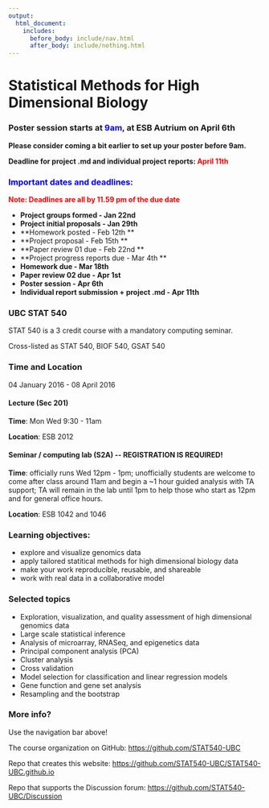 ```yaml
---
output:
  html_document:
    includes:
      before_body: include/nav.html
      after_body: include/nothing.html
---
```



# Statistical Methods for High Dimensional Biology

### Poster session starts at <font color="blue">9am</font>, at ESB Autrium on April 6th
**Please consider coming a bit earlier to set up your poster before 9am.**

**Deadline for project .md and individual project reports: <font color="red"> April 11th</font>**


### <font color="blue">**Important dates and deadlines:**</font>

 <font color="red">**Note: Deadlines are all by 11.59 pm of the due date**</font>

  * **Project groups formed - Jan 22nd**
  * **Project initial proposals - Jan 29th** 
  * **Homework posted - Feb 12th **
  * **Project proposal - Feb 15th **
  * **Paper review 01 due - Feb 22nd **
  * **Project progress reports due - Mar 4th **
  * **Homework due - Mar 18th**
  * **Paper review 02 due - Apr 1st**
  * **Poster session - Apr 6th**
  * **Individual report submission + project .md - Apr 11th**
  
### UBC STAT 540

STAT 540 is a 3 credit course with a mandatory computing seminar.

Cross-listed as STAT 540, BIOF 540, GSAT 540

### Time and Location

04 January 2016 - 08 April 2016

#### Lecture (Sec 201)

**Time**: Mon Wed 9:30 - 11am

**Location**: ESB 2012

#### Seminar / computing lab (S2A) -- REGISTRATION IS REQUIRED!

**Time**: officially runs Wed 12pm - 1pm; unofficially students are welcome to come after class around 11am and begin a ~1 hour guided analysis with TA support; TA will remain in the lab until 1pm to help those who start as 12pm and for general office hours.

**Location**: ESB 1042 and 1046

### Learning objectives:

  * explore and visualize genomics data
  * apply tailored statitical methods for high dimensional biology data
  * make your work reproducible, reusable, and shareable
  * work with real data in a collaborative model

### Selected topics

  * Exploration, visualization, and quality assessment of high dimensional genomics data
  * Large scale statistical inference
  * Analysis of microarray, RNASeq, and epigenetics data
  * Principal component analysis (PCA)
  * Cluster analysis
  * Cross validation
  * Model selection for classification and linear regression models
  * Gene function and gene set analysis
  * Resampling and the bootstrap

### More info?

Use the navigation bar above!

The course organization on GitHub: <https://github.com/STAT540-UBC>  

Repo that creates this website: <https://github.com/STAT540-UBC/STAT540-UBC.github.io>

Repo that supports the Discussion forum: <https://github.com/STAT540-UBC/Discussion>


